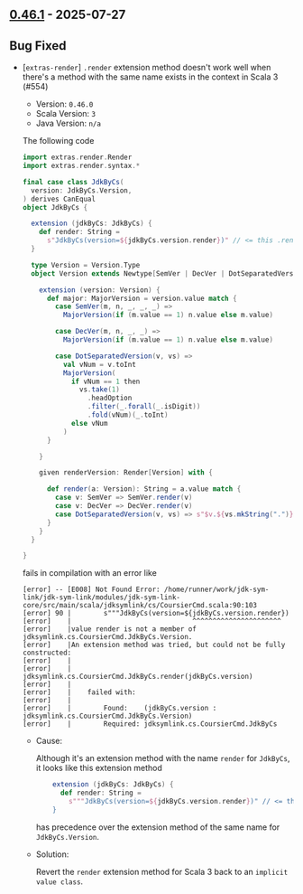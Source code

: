 ## [0.46.1](https://github.com/kevin-lee/extras/issues?q=is%3Aissue%20is%3Aclosed%20-label%3Ainvalid%20-label%3Awontfix%20milestone%3Am48) - 2025-07-27

## Bug Fixed

* [`extras-render`] `.render` extension method doesn't work well when there's a method with the same name exists in the context in Scala 3 (#554)

  * Version: `0.46.0`
  * Scala Version: `3`
  * Java Version: `n/a`

  The following code
  ```scala 3
  import extras.render.Render
  import extras.render.syntax.*

  final case class JdkByCs(
    version: JdkByCs.Version,
  ) derives CanEqual
  object JdkByCs {

    extension (jdkByCs: JdkByCs) {
      def render: String =
        s"JdkByCs(version=${jdkByCs.version.render})" // <= this .render fails!
    }

    type Version = Version.Type
    object Version extends Newtype[SemVer | DecVer | DotSeparatedVersion] {

      extension (version: Version) {
        def major: MajorVersion = version.value match {
          case SemVer(m, n, _, _, _) =>
            MajorVersion(if (m.value == 1) n.value else m.value)

          case DecVer(m, n, _, _) =>
            MajorVersion(if (m.value == 1) n.value else m.value)

          case DotSeparatedVersion(v, vs) =>
            val vNum = v.toInt
            MajorVersion(
              if vNum == 1 then
                vs.take(1)
                  .headOption
                  .filter(_.forall(_.isDigit))
                  .fold(vNum)(_.toInt)
              else vNum
            )
        }

      }

      given renderVersion: Render[Version] with {

        def render(a: Version): String = a.value match {
          case v: SemVer => SemVer.render(v)
          case v: DecVer => DecVer.render(v)
          case DotSeparatedVersion(v, vs) => s"$v.${vs.mkString(".")}"
        }
      }
    }

  }
  ```
  fails in compilation with an error like
  ```
  [error] -- [E008] Not Found Error: /home/runner/work/jdk-sym-link/jdk-sym-link/modules/jdk-sym-link-core/src/main/scala/jdksymlink/cs/CoursierCmd.scala:90:103
  [error] 90 |        s"""JdkByCs(version=${jdkByCs.version.render})
  [error]    |                              ^^^^^^^^^^^^^^^^^^^^^^
  [error]    |value render is not a member of jdksymlink.cs.CoursierCmd.JdkByCs.Version.
  [error]    |An extension method was tried, but could not be fully constructed:
  [error]    |
  [error]    |    jdksymlink.cs.CoursierCmd.JdkByCs.render(jdkByCs.version)
  [error]    |
  [error]    |    failed with:
  [error]    |
  [error]    |        Found:    (jdkByCs.version : jdksymlink.cs.CoursierCmd.JdkByCs.Version)
  [error]    |        Required: jdksymlink.cs.CoursierCmd.JdkByCs
  
  ```

  * Cause:
  
    Although it's an extension method with the name `render` for `JdkByCs`, it looks like this extension method
    ```scala 3
        extension (jdkByCs: JdkByCs) {
          def render: String =
            s"""JdkByCs(version=${jdkByCs.version.render})" // <= this .render fails!
        }
    ```
    has precedence over the extension method of the same name for `JdkByCs.Version`.

  * Solution:
  
    Revert the `render` extension method for Scala 3 back to an `implicit value class`.
